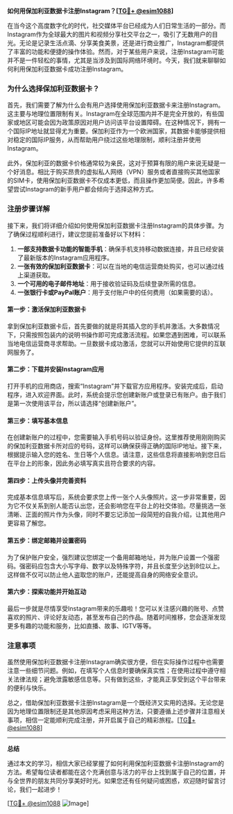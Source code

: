 **如何用保加利亚数据卡注册Instagram？[[TG💪+ @esim1088](https://t.me/s/esim1088)]**

在当今这个高度数字化的时代，社交媒体平台已经成为人们日常生活的一部分。而Instagram作为全球最大的图片和视频分享社交平台之一，吸引了无数用户的目光。无论是记录生活点滴、分享美食美景，还是进行商业推广，Instagram都提供了丰富的功能和便捷的操作体验。然而，对于某些用户来说，注册Instagram可能并不是一件轻松的事情，尤其是当涉及到国际网络环境时。今天，我们就来聊聊如何利用保加利亚数据卡成功注册Instagram。

### 为什么选择保加利亚数据卡？

首先，我们需要了解为什么会有用户选择使用保加利亚数据卡来注册Instagram。这主要与地理位置限制有关。Instagram在全球范围内并不是完全开放的，有些国家或地区可能会因为政策原因对用户访问该平台设置障碍。在这种情况下，拥有一个国际IP地址就显得尤为重要。保加利亚作为一个欧洲国家，其数据卡能够提供相对稳定的国际IP服务，从而帮助用户绕过这些地理限制，顺利注册并使用Instagram。

此外，保加利亚的数据卡价格通常较为亲民，这对于预算有限的用户来说无疑是一个好消息。相比于购买昂贵的虚拟私人网络（VPN）服务或者直接购买其他国家的SIM卡，使用保加利亚数据卡不仅成本更低，而且操作更加简便。因此，许多希望尝试Instagram的新手用户都会倾向于选择这种方式。

### 注册步骤详解

接下来，我们将详细介绍如何使用保加利亚数据卡注册Instagram的具体步骤。为了确保过程顺利进行，建议您提前准备好以下材料：

1. **一部支持数据卡功能的智能手机**：确保手机支持移动数据连接，并且已经安装了最新版本的Instagram应用程序。
2. **一张有效的保加利亚数据卡**：可以在当地的电信运营商处购买，也可以通过线上渠道获取。
3. **一个可用的电子邮件地址**：用于接收验证码及后续登录所需的信息。
4. **一张银行卡或PayPal账户**：用于支付账户中的任何费用（如果需要的话）。

#### 第一步：激活保加利亚数据卡

拿到保加利亚数据卡后，首先要做的就是将其插入您的手机并激活。大多数情况下，只需按照包装内的说明书操作即可完成激活流程。如果您遇到困难，可以联系当地电信运营商寻求帮助。一旦数据卡成功激活，您就可以开始使用它提供的互联网服务了。

#### 第二步：下载并安装Instagram应用

打开手机的应用商店，搜索“Instagram”并下载官方应用程序。安装完成后，启动程序，进入欢迎界面。此时，系统会提示您创建新账户或登录已有账户。由于我们是第一次使用该平台，所以请选择“创建新账户”。

#### 第三步：填写基本信息

在创建新账户的过程中，您需要输入手机号码以验证身份。这里推荐使用刚刚购买的保加利亚数据卡所对应的号码，这样可以确保获得正确的国际IP地址。接下来，根据提示输入您的姓名、生日等个人信息。请注意，这些信息将直接影响到您日后在平台上的形象，因此务必填写真实且符合要求的内容。

#### 第四步：上传头像并完善资料

完成基本信息填写后，系统会要求您上传一张个人头像照片。这一步非常重要，因为它不仅关系到别人能否认出您，还会影响您在平台上的社交体验。尽量挑选一张清晰、正面的照片作为头像，同时不要忘记添加一段简短的自我介绍，让其他用户更容易了解您。

#### 第五步：绑定邮箱并设置密码

为了保护账户安全，强烈建议您绑定一个备用邮箱地址，并为账户设置一个强密码。强密码应包含大小写字母、数字以及特殊字符，并且长度至少达到8位以上。这样做不仅可以防止他人盗取您的账户，还能提高自身的网络安全意识。

#### 第六步：探索功能并开始互动

最后一步就是尽情享受Instagram带来的乐趣啦！您可以关注感兴趣的账号、点赞喜欢的照片、评论好友动态，甚至发布自己的作品。随着时间推移，您会逐渐发现更多有趣的功能和服务，比如直播、故事、IGTV等等。

### 注意事项

虽然使用保加利亚数据卡注册Instagram确实很方便，但在实际操作过程中也需要注意一些细节问题。例如，在填写个人信息时要确保真实性；在使用过程中遵守相关法律法规；避免泄露敏感信息等。只有做到这些，才能真正享受到这个平台带来的便利与快乐。

总之，借助保加利亚数据卡注册Instagram是一个既经济又实用的选择。无论您是因为地理位置限制还是其他原因考虑采用这种方法，只要遵循上述步骤并注意相关事项，相信一定能顺利完成注册，并开启属于自己的精彩旅程。[[TG💪+ @esim1088](https://t.me/s/esim1088)]

---

**总结**

通过本文的学习，相信大家已经掌握了如何利用保加利亚数据卡注册Instagram的方法。希望每位读者都能在这个充满创意与活力的平台上找到属于自己的位置，并与全世界的朋友共同分享美好时光。如果您还有任何疑问或困惑，欢迎随时留言讨论，我们一起进步！

[[TG💪+ @esim1088](https://t.me/s/esim1088) ![Image](https://i.postimg.cc/4NQfJmqS/Snipaste-2025-05-13-00-14-12.png)]